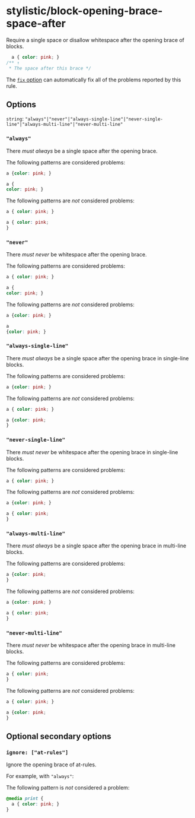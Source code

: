 # stylistic/block-opening-brace-space-after

Require a single space or disallow whitespace after the opening brace of blocks.

<!-- prettier-ignore -->
```css
  a { color: pink; }
/** ↑
 * The space after this brace */
```

The [`fix` option](https://stylelint.io/user-guide/options#fix) can automatically fix all of the problems reported by this rule.

## Options

`string`: `"always"|"never"|"always-single-line"|"never-single-line"|"always-multi-line"|"never-multi-line"`

### `"always"`

There _must always_ be a single space after the opening brace.

The following patterns are considered problems:

<!-- prettier-ignore -->
```css
a {color: pink; }
```

<!-- prettier-ignore -->
```css
a {
color: pink; }
```

The following patterns are _not_ considered problems:

<!-- prettier-ignore -->
```css
a { color: pink; }
```

<!-- prettier-ignore -->
```css
a { color: pink;
}
```

### `"never"`

There _must never_ be whitespace after the opening brace.

The following patterns are considered problems:

<!-- prettier-ignore -->
```css
a { color: pink; }
```

<!-- prettier-ignore -->
```css
a {
color: pink; }
```

The following patterns are _not_ considered problems:

<!-- prettier-ignore -->
```css
a {color: pink; }
```

<!-- prettier-ignore -->
```css
a
{color: pink; }
```

### `"always-single-line"`

There _must always_ be a single space after the opening brace in single-line blocks.

The following patterns are considered problems:

<!-- prettier-ignore -->
```css
a {color: pink; }
```

The following patterns are _not_ considered problems:

<!-- prettier-ignore -->
```css
a { color: pink; }
```

<!-- prettier-ignore -->
```css
a {color: pink;
}
```

### `"never-single-line"`

There _must never_ be whitespace after the opening brace in single-line blocks.

The following patterns are considered problems:

<!-- prettier-ignore -->
```css
a { color: pink; }
```

The following patterns are _not_ considered problems:

<!-- prettier-ignore -->
```css
a {color: pink; }
```

<!-- prettier-ignore -->
```css
a { color: pink;
}
```

### `"always-multi-line"`

There _must always_ be a single space after the opening brace in multi-line blocks.

The following patterns are considered problems:

<!-- prettier-ignore -->
```css
a {color: pink;
}
```

The following patterns are _not_ considered problems:

<!-- prettier-ignore -->
```css
a {color: pink; }
```

<!-- prettier-ignore -->
```css
a { color: pink;
}
```

### `"never-multi-line"`

There _must never_ be whitespace after the opening brace in multi-line blocks.

The following patterns are considered problems:

<!-- prettier-ignore -->
```css
a { color: pink;
}
```

The following patterns are _not_ considered problems:

<!-- prettier-ignore -->
```css
a { color: pink; }
```

<!-- prettier-ignore -->
```css
a {color: pink;
}
```

## Optional secondary options

### `ignore: ["at-rules"]`

Ignore the opening brace of at-rules.

For example, with `"always"`:

The following pattern is _not_ considered a problem:

<!-- prettier-ignore -->
```css
@media print {
  a { color: pink; }
}
```
